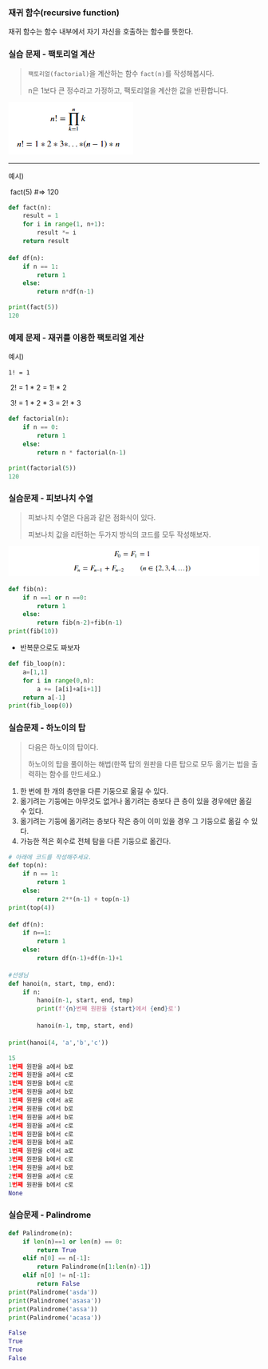 ###  재귀 함수(recursive function)

재귀 함수는 함수 내부에서 자기 자신을 호출하는 함수를 뜻한다.

### 실습 문제 - 팩토리얼 계산

> `팩토리얼(factorial)`을 계산하는 함수 `fact(n)`를 작성해봅시다.
>
> n은 1보다 큰 정수라고 가정하고, 팩토리얼을 계산한 값을 반환합니다.

![](image/1.png)

----

예시)

​	fact(5) #=> 120

```python
def fact(n):
    result = 1
    for i in range(1, n+1):
        result *= i
    return result

def df(n):
    if n == 1:
        return 1
    else:
        return n*df(n-1)
```

```python
print(fact(5))
120
```

### 예제 문제 - 재귀를 이용한 팩토리얼 계산

예시)

 	1! = 1

​	2! = 1 * 2 = 1!  * 2

​	3! = 1 * 2 * 3 = 2! * 3

```python
def factorial(n):
    if n == 0:
        return 1
    else:
        return n * factorial(n-1)
```

```python
print(factorial(5))
120
```

### 실습문제 - 피보나치 수열

> 피보나치 수열은 다음과 같은 점화식이 있다.
>
> 피보나치 값을 리턴하는 두가지 방식의 코드를 모두 작성해보자.

![](image/2.png)

```python
def fib(n):
    if n ==1 or n ==0:
        return 1
    else:
        return fib(n-2)+fib(n-1)
print(fib(10))
```

- 반복문으로도 짜보자

```python
def fib_loop(n):
    a=[1,1]
    for i in range(0,n):
        a += [a[i]+a[i+1]]
    return a[-1]
print(fib_loop(0))
```

### 실습문제 - 하노이의 탑

> 다음은 하노이의 탑이다.
>
> 하노이의 탑을 풀이하는 해법(한쪽 탑의 원판을 다른 탑으로 모두 옮기는 법을 출력하는 함수를 만드세요.)

1. 한 번에 한 개의 층만을 다른 기둥으로 옮길 수 있다.
2. 옮기려는 기둥에는 아무것도 없거나 옮기려는 층보다 큰 층이 있을 경우에만 옮길 수 있다.
3. 옮기려는 기둥에 옮기려는 층보다 작은 층이 이미 있을 경우 그 기둥으로 옮길 수 있다.
4. 가능한 적은 회수로 전체 탐을 다른 기둥으로 옮긴다.

```python
# 아래에 코드를 작성해주세요.
def top(n):
    if n == 1:
        return 1
    else:
        return 2**(n-1) + top(n-1)
print(top(4))

def df(n):
    if n==1:
        return 1
    else:
        return df(n-1)+df(n-1)+1

#선생님
def hanoi(n, start, tmp, end):
    if n:
        hanoi(n-1, start, end, tmp)
        print(f'{n}번째 원판을 {start}에서 {end}로')
        
		hanoi(n-1, tmp, start, end)
        
print(hanoi(4, 'a','b','c'))
```

```python
15
1번째 원판을 a에서 b로
2번째 원판을 a에서 c로
1번째 원판을 b에서 c로
3번째 원판을 a에서 b로
1번째 원판을 c에서 a로
2번째 원판을 c에서 b로
1번째 원판을 a에서 b로
4번째 원판을 a에서 c로
1번째 원판을 b에서 c로
2번째 원판을 b에서 a로
1번째 원판을 c에서 a로
3번째 원판을 b에서 c로
1번째 원판을 a에서 b로
2번째 원판을 a에서 c로
1번째 원판을 b에서 c로
None
```

### 실습문제 - Palindrome

```python
def Palindrome(n):
    if len(n)==1 or len(n) == 0:
        return True
    elif n[0] == n[-1]:
        return Palindrome(n[1:len(n)-1])
    elif n[0] != n[-1]:
        return False
print(Palindrome('asda'))
print(Palindrome('asasa'))
print(Palindrome('assa'))
print(Palindrome('acasa'))
```

```python
False
True
True
False
```

